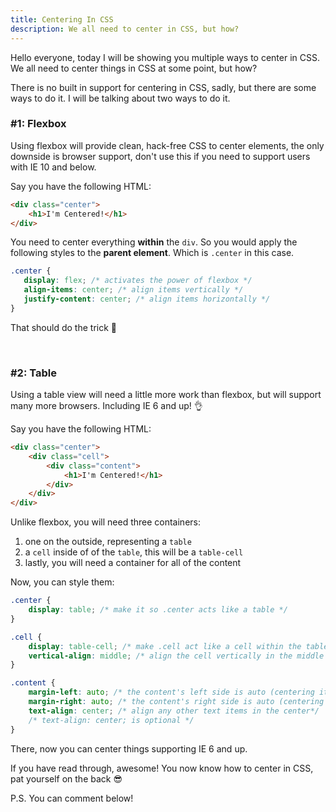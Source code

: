 ```yaml
---
title: Centering In CSS
description: We all need to center in CSS, but how?
---
```


Hello everyone, today I will be showing you multiple ways to center in CSS. We all need to center things in CSS at some point, but how?

There is no built in support for centering in CSS, sadly, but there are some ways to do it. I will be talking about two ways to do it.

### #1: Flexbox

Using flexbox will provide clean, hack-free CSS to center elements, the only downside is browser support, don't use this if you need to support users with IE 10 and below.

Say you have the following HTML:

```html
<div class="center">
    <h1>I'm Centered!</h1>
</div>
```

You need to center everything **within** the `div`. So you would apply the following styles to the **parent element**. Which is `.center` in this case.

```css
.center {
   display: flex; /* activates the power of flexbox */
   align-items: center; /* align items vertically */
   justify-content: center; /* align items horizontally */
}
```

That should do the trick 👊

<br/>

### #2: Table

Using a table view will need a little more work than flexbox, but will support many more browsers. Including IE 6 and up! 👌

Say you have the following HTML:

```html
<div class="center">
    <div class="cell">
        <div class="content">
            <h1>I'm Centered!</h1>
        </div>
    </div>
</div>
```

Unlike flexbox, you will need three containers:

1. one on the outside, representing a `table`
2. a `cell` inside of of the `table`, this will be a `table-cell`
3. lastly, you will need a container for all of the content


Now, you can style them:

```css
.center {
    display: table; /* make it so .center acts like a table */
}

.cell {
    display: table-cell; /* make .cell act like a cell within the table */
    vertical-align: middle; /* align the cell vertically in the middle */
}

.content {
    margin-left: auto; /* the content's left side is auto (centering it) */
    margin-right: auto; /* the content's right side is auto (centering it) */
    text-align: center; /* align any other text items in the center*/
    /* text-align: center; is optional */
}
```

There, now you can center things supporting IE 6 and up.

If you have read through, awesome! You now know how to center in CSS, pat yourself on the back 😎

P.S. You can comment below!

<div id="disqus_thread"></div>
<script src="../../comments.js"></script>